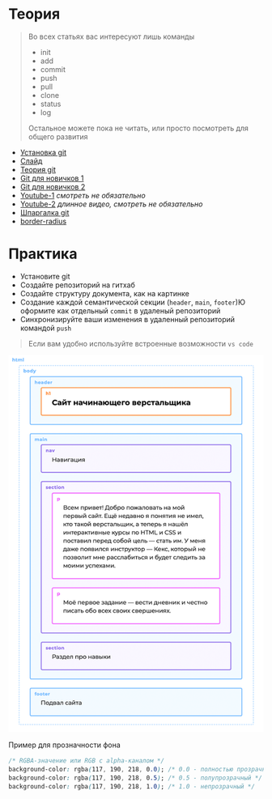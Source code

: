 # Теория

> Во всех статьях вас интересуют лишь команды
> - init
> - add
> - commit
> - push
> - pull
> - clone
> - status
> - log
>
> Остальное можете пока не читать, или просто посмотреть для общего развития

- [Установка git](https://git-scm.com/)
- [Cлайд](https://msheiko.github.io/js/slides/28.02.22)
- [Теория git](https://proglib.io/p/git-for-half-an-hour)
- [Git для новичков 1](https://habr.com/ru/post/541258/)
- [Git для новичков 2](https://habr.com/ru/post/542616/)
- [Youtube-1](https://www.youtube.com/watch?v=JfpCicDUMKc) *смотреть не обязательно*
- [Youtube-2](https://www.youtube.com/watch?v=zZBiln_2FhM) *длинное видео, смотреть не обязательно*
- [Шпаргалка git](https://gist.github.com/rdnvndr/cb21a06c5a71fd71213aed1619380b8e)
- [border-radius](https://developer.mozilla.org/ru/docs/Web/CSS/border-radius)


# Практика

- Установите git
- Создайте репозиторий на гитхаб
- Создайте структуру документа, как на картинке
- Создание каждой семантической секции (`header`, `main`, `footer`)Ю оформите как отдельный `commit` в удаленый репозиторий
- Синхронизируйте ваши изменения в удаленный репозиторий командой `push`

> Если вам удобно используйте встроенные возможности `vs code`

![img](../../slides/img/result.png)




Пример для прозначности фона
```css
/* RGBA-значение или RGB с alpha-каналом */
background-color: rgba(117, 190, 218, 0.0); /* 0.0 - полностью прозрачный */
background-color: rgba(117, 190, 218, 0.5); /* 0.5 - полупрозрачный */
background-color: rgba(117, 190, 218, 1.0); /* 1.0 - непрозрачный */
```